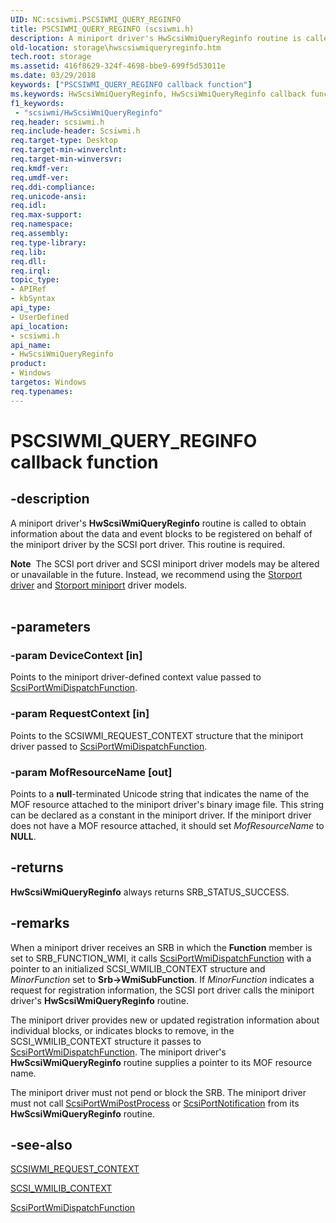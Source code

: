 ```yaml
---
UID: NC:scsiwmi.PSCSIWMI_QUERY_REGINFO
title: PSCSIWMI_QUERY_REGINFO (scsiwmi.h)
description: A miniport driver's HwScsiWmiQueryReginfo routine is called to obtain information about the data and event blocks to be registered on behalf of the miniport driver by the SCSI port driver.
old-location: storage\hwscsiwmiqueryreginfo.htm
tech.root: storage
ms.assetid: 416f8629-324f-4698-bbe9-699f5d53011e
ms.date: 03/29/2018
keywords: ["PSCSIWMI_QUERY_REGINFO callback function"]
ms.keywords: HwScsiWmiQueryReginfo, HwScsiWmiQueryReginfo callback function [Storage Devices], PSCSIWMI_QUERY_REGINFO, PSCSIWMI_QUERY_REGINFO callback, Scsimini_16dc5cef-69cd-488a-b941-9819951a3652.xml, scsiwmi/HwScsiWmiQueryReginfo, storage.hwscsiwmiqueryreginfo
f1_keywords:
 - "scsiwmi/HwScsiWmiQueryReginfo"
req.header: scsiwmi.h
req.include-header: Scsiwmi.h
req.target-type: Desktop
req.target-min-winverclnt: 
req.target-min-winversvr: 
req.kmdf-ver: 
req.umdf-ver: 
req.ddi-compliance: 
req.unicode-ansi: 
req.idl: 
req.max-support: 
req.namespace: 
req.assembly: 
req.type-library: 
req.lib: 
req.dll: 
req.irql: 
topic_type:
- APIRef
- kbSyntax
api_type:
- UserDefined
api_location:
- scsiwmi.h
api_name:
- HwScsiWmiQueryReginfo
product:
- Windows
targetos: Windows
req.typenames: 
---
```


# PSCSIWMI_QUERY_REGINFO callback function


## -description


A miniport driver's <b>HwScsiWmiQueryReginfo</b> routine is called to obtain information about the data and event blocks to be registered on behalf of the miniport driver by the SCSI port driver. This routine is required.
<div class="alert"><b>Note</b>  The SCSI port driver and SCSI miniport driver models may be altered or unavailable in the future. Instead, we recommend using the <a href="https://docs.microsoft.com/windows-hardware/drivers/storage/storport-driver">Storport driver</a> and <a href="https://docs.microsoft.com/windows-hardware/drivers/storage/storport-miniport-drivers">Storport miniport</a> driver models.</div><div> </div>

## -parameters




### -param DeviceContext [in]

Points to the miniport driver-defined context value passed to <a href="https://docs.microsoft.com/windows-hardware/drivers/ddi/scsiwmi/nf-scsiwmi-scsiportwmidispatchfunction">ScsiPortWmiDispatchFunction</a>. 


### -param RequestContext [in]

Points to the SCSIWMI_REQUEST_CONTEXT structure that the miniport driver passed to <a href="https://docs.microsoft.com/windows-hardware/drivers/ddi/scsiwmi/nf-scsiwmi-scsiportwmidispatchfunction">ScsiPortWmiDispatchFunction</a>. 


### -param MofResourceName [out]

Points to a <b>null</b>-terminated Unicode string that indicates the name of the MOF resource attached to the miniport driver's binary image file. This string can be declared as a constant in the miniport driver. If the miniport driver does not have a MOF resource attached, it should set <i>MofResourceName</i> to <b>NULL</b>. 


## -returns



<b>HwScsiWmiQueryReginfo</b> always returns SRB_STATUS_SUCCESS.




## -remarks



When a miniport driver receives an SRB in which the <b>Function</b> member is set to SRB_FUNCTION_WMI, it calls <a href="https://docs.microsoft.com/windows-hardware/drivers/ddi/scsiwmi/nf-scsiwmi-scsiportwmidispatchfunction">ScsiPortWmiDispatchFunction</a> with a pointer to an initialized SCSI_WMILIB_CONTEXT structure and <i>MinorFunction</i> set to <b>Srb->WmiSubFunction</b>. If <i>MinorFunction</i> indicates a request for registration information, the SCSI port driver calls the miniport driver's <b>HwScsiWmiQueryReginfo</b> routine.

The miniport driver provides new or updated registration information about individual blocks, or indicates blocks to remove, in the SCSI_WMILIB_CONTEXT structure it passes to <a href="https://docs.microsoft.com/windows-hardware/drivers/ddi/scsiwmi/nf-scsiwmi-scsiportwmidispatchfunction">ScsiPortWmiDispatchFunction</a>. The miniport driver's <b>HwScsiWmiQueryReginfo</b> routine supplies a pointer to its MOF resource name.

The miniport driver must not pend or block the SRB. The miniport driver must not call <a href="https://docs.microsoft.com/windows-hardware/drivers/ddi/scsiwmi/nf-scsiwmi-scsiportwmipostprocess">ScsiPortWmiPostProcess</a> or <a href="https://docs.microsoft.com/windows-hardware/drivers/ddi/srb/nf-srb-scsiportnotification">ScsiPortNotification</a> from its <b>HwScsiWmiQueryReginfo</b> routine.




## -see-also




<a href="https://docs.microsoft.com/windows-hardware/drivers/ddi/scsiwmi/ns-scsiwmi-scsiwmi_request_context">SCSIWMI_REQUEST_CONTEXT</a>



<a href="https://docs.microsoft.com/windows-hardware/drivers/ddi/scsiwmi/ns-scsiwmi-_scsiwmilib_context">SCSI_WMILIB_CONTEXT</a>



<a href="https://docs.microsoft.com/windows-hardware/drivers/ddi/scsiwmi/nf-scsiwmi-scsiportwmidispatchfunction">ScsiPortWmiDispatchFunction</a>
 

 

